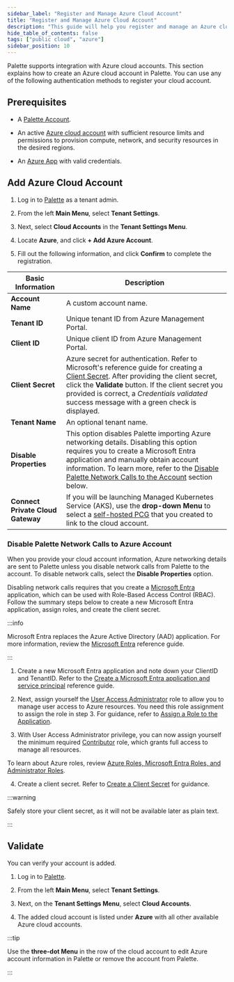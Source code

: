 ```yaml
---
sidebar_label: "Register and Manage Azure Cloud Account"
title: "Register and Manage Azure Cloud Account"
description: "This guide will help you register and manage an Azure cloud account in Palette"
hide_table_of_contents: false
tags: ["public cloud", "azure"]
sidebar_position: 10
---
```


Palette supports integration with Azure cloud accounts. This section explains how to create an Azure cloud account in
Palette. You can use any of the following authentication methods to register your cloud account.

## Prerequisites

- A [Palette Account](https://console.spectrocloud.com/).

- An active [Azure cloud account](https://portal.azure.com/) with sufficient resource limits and permissions to
  provision compute, network, and security resources in the desired regions.

- An [Azure App](https://learn.microsoft.com/en-us/azure/app-service/overview) with valid credentials.

## Add Azure Cloud Account

1. Log in to [Palette](https://console.spectrocloud.com) as a tenant admin.

2. From the left **Main Menu**, select **Tenant Settings**.

3. Next, select **Cloud Accounts** in the **Tenant Settings Menu**.

4. Locate **Azure**, and click **+ Add Azure Account**.

5. Fill out the following information, and click **Confirm** to complete the registration.

| **Basic Information**             | **Description**                                                                                                                                                                                                                                                                                                                                                                                                                                      |
| --------------------------------- | ---------------------------------------------------------------------------------------------------------------------------------------------------------------------------------------------------------------------------------------------------------------------------------------------------------------------------------------------------------------------------------------------------------------------------------------------------- |
| **Account Name**                  | A custom account name.                                                                                                                                                                                                                                                                                                                                                                                                                               |
| **Tenant ID**                     | Unique tenant ID from Azure Management Portal.                                                                                                                                                                                                                                                                                                                                                                                                       |
| **Client ID**                     | Unique client ID from Azure Management Portal.                                                                                                                                                                                                                                                                                                                                                                                                       |
| **Client Secret**                 | Azure secret for authentication. Refer to Microsoft's reference guide for creating a [Client Secret](https://docs.microsoft.com/en-us/azure/active-directory/develop/howto-create-service-principal-portal#create-an-azure-active-directory-application). After providing the client secret, click the **Validate** button. If the client secret you provided is correct, a _Credentials validated_ success message with a green check is displayed. |
| **Tenant Name**                   | An optional tenant name.                                                                                                                                                                                                                                                                                                                                                                                                                             |
| **Disable Properties**            | This option disables Palette importing Azure networking details. Disabling this option requires you to create a Microsoft Entra application and manually obtain account information. To learn more, refer to the [Disable Palette Network Calls to the Account](#disable-palette-network-calls-to-the-account) section below.                                                                                                                        |
| **Connect Private Cloud Gateway** | If you will be launching Managed Kubernetes Service (AKS), use the **drop-down Menu** to select a [self-hosted PCG](gateways.md) that you created to link to the cloud account.                                                                                                                                                                                                                                                                      |

### Disable Palette Network Calls to Azure Account

When you provide your cloud account information, Azure networking details are sent to Palette unless you disable network
calls from Palette to the account. To disable network calls, select the **Disable Properties** option.

Disabling network calls requires that you create a
[Microsoft Entra](https://learn.microsoft.com/en-us/entra/identity-platform/howto-create-service-principal-portal#create-an-azure-active-directory-application)
application, which can be used with Role-Based Access Control (RBAC). Follow the summary steps below to create a new
Microsoft Entra application, assign roles, and create the client secret.

:::info

Microsoft Entra replaces the Azure Active Directory (AAD) application. For more information, review the
[Microsoft Entra](https://learn.microsoft.com/en-us/entra/identity-platform/howto-create-service-principal-portal#create-an-azure-active-directory-application)
reference guide.

:::

1. Create a new Microsoft Entra application and note down your ClientID and TenantID. Refer to the
   [Create a Microsoft Entra application and service principal](https://docs.microsoft.com/en-us/azure/active-directory/develop/howto-create-service-principal-portal#create-an-azure-active-directory-application)
   reference guide.

2. Next, assign yourself the
   [User Access Administrator](https://docs.microsoft.com/en-us/azure/role-based-access-control/built-in-roles#user-access-administrator)
   role to allow you to manage user access to Azure resources. You need this role assignment to assign the role in
   step 3. For guidance, refer to
   [Assign a Role to the Application](https://docs.microsoft.com/en-us/azure/active-directory/develop/howto-create-service-principal-portal#assign-a-role-to-the-application).

3. With User Access Administrator privilege, you can now assign yourself the minimum required
   [Contributor](https://docs.microsoft.com/en-us/azure/role-based-access-control/built-in-roles#contributor) role,
   which grants full access to manage all resources.

To learn about Azure roles, review
[Azure Roles, Microsoft Entra Roles, and Administrator Roles](https://learn.microsoft.com/en-us/azure/role-based-access-control/rbac-and-directory-admin-roles).

4. Create a client secret. Refer to
   [Create a Client Secret](https://learn.microsoft.com/en-us/entra/identity-platform/howto-create-service-principal-portal#option-3-create-a-new-client-secret)
   for guidance.

:::warning

Safely store your client secret, as it will not be available later as plain text.

:::

## Validate

You can verify your account is added.

1. Log in to [Palette](https://console.spectrocloud.com).

2. From the left **Main Menu**, select **Tenant Settings**.

3. Next, on the **Tenant Settings Menu**, select **Cloud Accounts**.

4. The added cloud account is listed under **Azure** with all other available Azure cloud accounts.

:::tip

Use the **three-dot Menu** in the row of the cloud account to edit Azure account information in Palette or remove the
account from Palette.

:::
